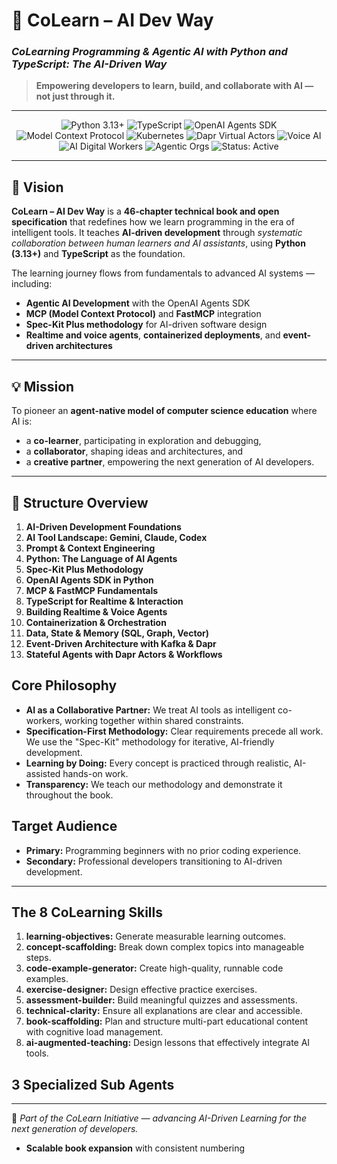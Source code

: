 # 🧠 CoLearn – AI Dev Way

### *CoLearning Programming & Agentic AI with Python and TypeScript: The AI-Driven Way*

> **Empowering developers to learn, build, and collaborate with AI — not just through it.**

---

<p align="center">
  <img src="https://img.shields.io/badge/Python-3.13%2B-blue?logo=python" alt="Python 3.13+">
  <img src="https://img.shields.io/badge/TypeScript-Latest-blue?logo=typescript" alt="TypeScript">
  <img src="https://img.shields.io/badge/OpenAI-Agents%20SDK-black?logo=openai" alt="OpenAI Agents SDK">
  <img src="https://img.shields.io/badge/MCP-FastMCP-orange" alt="Model Context Protocol">
  <img src="https://img.shields.io/badge/Kubernetes-Cloud%20Native-326ce5?logo=kubernetes" alt="Kubernetes">
  <img src="https://img.shields.io/badge/Dapr-Virtual%20Actors-512bd4?logo=dapr" alt="Dapr Virtual Actors">
  <img src="https://img.shields.io/badge/VoiceAI-Realtime%20Agents-ff69b4?logo=googleassistant" alt="Voice AI">
  <img src="https://img.shields.io/badge/AI%20Digital%20Workers-Agentic%20Automation-8a2be2?logo=robotframework" alt="AI Digital Workers">
  <img src="https://img.shields.io/badge/Agentic%20Orgs-MultiAgent%20Systems-228b22?logo=apachesuperset" alt="Agentic Orgs">
  <img src="https://img.shields.io/badge/Status-Active-success" alt="Status: Active">
</p>

---

## 🎯 Vision

**CoLearn – AI Dev Way** is a **46-chapter technical book and open specification** that redefines how we learn programming in the era of intelligent tools.
It teaches **AI-driven development** through *systematic collaboration between human learners and AI assistants*, using **Python (3.13+)** and **TypeScript** as the foundation.

The learning journey flows from fundamentals to advanced AI systems — including:

* **Agentic AI Development** with the OpenAI Agents SDK
* **MCP (Model Context Protocol)** and **FastMCP** integration
* **Spec-Kit Plus methodology** for AI-driven software design
* **Realtime and voice agents**, **containerized deployments**, and **event-driven architectures**

---

## 💡 Mission

To pioneer an **agent-native model of computer science education** where AI is:

* a **co-learner**, participating in exploration and debugging,
* a **collaborator**, shaping ideas and architectures, and
* a **creative partner**, empowering the next generation of AI developers.

---

## 📘 Structure Overview

1. **AI-Driven Development Foundations**
2. **AI Tool Landscape: Gemini, Claude, Codex**
3. **Prompt & Context Engineering**
4. **Python: The Language of AI Agents**
5. **Spec-Kit Plus Methodology**
6. **OpenAI Agents SDK in Python**
7. **MCP & FastMCP Fundamentals**
8. **TypeScript for Realtime & Interaction**
9. **Building Realtime & Voice Agents**
10. **Containerization & Orchestration**
11. **Data, State & Memory (SQL, Graph, Vector)**
12. **Event-Driven Architecture with Kafka & Dapr**
13. **Stateful Agents with Dapr Actors & Workflows**

## Core Philosophy

*   **AI as a Collaborative Partner:** We treat AI tools as intelligent co-workers, working together within shared constraints.
*   **Specification-First Methodology:** Clear requirements precede all work. We use the "Spec-Kit" methodology for iterative, AI-friendly development.
*   **Learning by Doing:** Every concept is practiced through realistic, AI-assisted hands-on work.
*   **Transparency:** We teach our methodology and demonstrate it throughout the book.

## Target Audience

*   **Primary:** Programming beginners with no prior coding experience.
*   **Secondary:** Professional developers transitioning to AI-driven development.

---

## The 8 CoLearning Skills

1.  **learning-objectives:** Generate measurable learning outcomes.
2.  **concept-scaffolding:** Break down complex topics into manageable steps.
3.  **code-example-generator:** Create high-quality, runnable code examples.
4.  **exercise-designer:** Design effective practice exercises.
5.  **assessment-builder:** Build meaningful quizzes and assessments.
6.  **technical-clarity:** Ensure all explanations are clear and accessible.
7.  **book-scaffolding:** Plan and structure multi-part educational content with cognitive load management.
8.  **ai-augmented-teaching:** Design lessons that effectively integrate AI tools.


## 3 Specialized Sub Agents

---

🧠 *Part of the CoLearn Initiative — advancing AI-Driven Learning for the next generation of developers.*
- **Scalable book expansion** with consistent numbering
